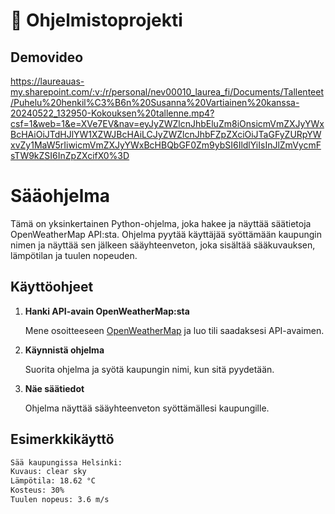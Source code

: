 # :wave: Ohjelmistoprojekti 

##  Demovideo

https://laureauas-my.sharepoint.com/:v:/r/personal/nev00010_laurea_fi/Documents/Tallenteet/Puhelu%20henkil%C3%B6n%20Susanna%20Vartiainen%20kanssa-20240522_132950-Kokouksen%20tallenne.mp4?csf=1&web=1&e=XVe7EV&nav=eyJyZWZlcnJhbEluZm8iOnsicmVmZXJyYWxBcHAiOiJTdHJlYW1XZWJBcHAiLCJyZWZlcnJhbFZpZXciOiJTaGFyZURpYWxvZy1MaW5rIiwicmVmZXJyYWxBcHBQbGF0Zm9ybSI6IldlYiIsInJlZmVycmFsTW9kZSI6InZpZXcifX0%3D 

# Sääohjelma

Tämä on yksinkertainen Python-ohjelma, joka hakee ja näyttää säätietoja OpenWeatherMap API:sta. Ohjelma pyytää käyttäjää syöttämään kaupungin nimen ja näyttää sen jälkeen sääyhteenveton, joka sisältää sääkuvauksen, lämpötilan ja tuulen nopeuden.

## Käyttöohjeet

1. **Hanki API-avain OpenWeatherMap:sta**

   Mene osoitteeseen [OpenWeatherMap](https://openweathermap.org/api) ja luo tili saadaksesi API-avaimen.

2. **Käynnistä ohjelma**

   Suorita ohjelma ja syötä kaupungin nimi, kun sitä pyydetään.

3. **Näe säätiedot**

   Ohjelma näyttää sääyhteenveton syöttämällesi kaupungille.

## Esimerkkikäyttö

```sh
Sää kaupungissa Helsinki:
Kuvaus: clear sky
Lämpötila: 18.62 °C
Kosteus: 30%
Tuulen nopeus: 3.6 m/s


